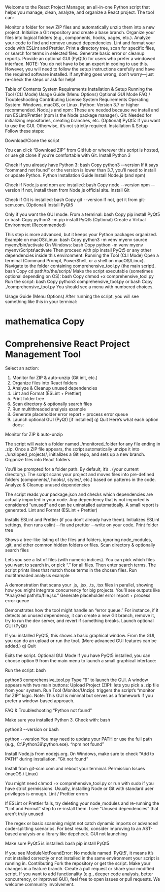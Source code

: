 
Welcome to the React Project Manager, an all-in-one Python script that helps you manage, clean, analyze, and organize a React project. The tool can:

Monitor a folder for new ZIP files and automatically unzip them into a new project.
Initialize a Git repository and create a base branch.
Organize your files into logical folders (e.g., components, hooks, pages, etc.).
Analyze your code to find and remove unused dependencies.
Lint and format your code with ESLint and Prettier.
Print a directory tree, scan for specific files, or search for terms in selected files.
Generate basic error or cleanup reports.
Provide an optional GUI (PyQt5) for users who prefer a windowed interface.
NOTE: You do not have to be an expert in coding to use this. However, you will need to follow the setup instructions carefully and have the required software installed. If anything goes wrong, don’t worry—just re-check the steps or ask for help!

Table of Contents
System Requirements
Installation & Setup
Running the Tool (CLI Mode)
Usage Guide (Menu Options)
Optional GUI Mode
FAQ / Troubleshooting
Contributing
License
System Requirements
Operating System: Windows, macOS, or Linux.
Python: Version 3.7 or higher recommended.
Node.js and npm: These are needed because we install and run ESLint/Prettier (npm is the Node package manager).
Git: Needed for initializing repositories, creating branches, etc.
(Optional) PyQt5: If you want to use the GUI. Otherwise, it’s not strictly required.
Installation & Setup
Follow these steps:

Download/Clone the script

You can click “Download ZIP” from GitHub or wherever this script is hosted, or use git clone if you’re comfortable with Git.
Install Python 3

Check if you already have Python 3:
bash
Copy
python3 --version
If it says “command not found” or the version is lower than 3.7, you’ll need to install or update Python.
Python Installation Guide
Install Node.js (and npm)

Check if Node.js and npm are installed:
bash
Copy
node --version
npm --version
If not, install them from Node.js official site.
Install Git

Check if Git is installed:
bash
Copy
git --version
If not, get it from git-scm.com.
(Optional) Install PyQt5

Only if you want the GUI mode. From a terminal:
bash
Copy
pip install PyQt5
or
bash
Copy
python3 -m pip install PyQt5
(Optional) Create a Virtual Environment (Recommended)

This step is more advanced, but it keeps your Python packages organized.
Example on macOS/Linux:
bash
Copy
python3 -m venv myenv
source myenv/bin/activate
On Windows:
bash
Copy
python -m venv myenv
myenv\Scripts\activate
Then proceed with pip install PyQt5 or any other dependencies inside this environment.
Running the Tool (CLI Mode)
Open a terminal (Command Prompt, PowerShell, or a shell on macOS/Linux).
Navigate to the folder containing comprehensive_tool.py (the main script).
bash
Copy
cd path/to/the/script/
Make the script executable (sometimes optional depending on OS):
bash
Copy
chmod +x comprehensive_tool.py
Run the script:
bash
Copy
python3 comprehensive_tool.py
or
bash
Copy
./comprehensive_tool.py
You should see a menu with numbered choices.

Usage Guide (Menu Options)
After running the script, you will see something like this in your terminal:

mathematica
Copy
==================================================
   Comprehensive React Project Management Tool
==================================================

Select an action:
1) Monitor for ZIP & auto-unzip (Git init, etc.)
2) Organize files into React folders
3) Analyze & Cleanup unused dependencies
4) Lint and Format (ESLint + Prettier)
5) Print folder tree
6) Scan directory & optionally search files
7) Run multithreaded analysis example
8) Generate placeholder error report + process error queue
9) Launch optional GUI (PyQt) [if installed]
q) Quit
Here’s what each option does:

Monitor for ZIP & auto-unzip

The script will watch a folder named ./monitored_folder for any file ending in .zip.
Once a ZIP file appears, the script automatically unzips it into ./unzipped_projects/, initializes a Git repo, and sets up a new branch.
Organize files into React folders

You’ll be prompted for a folder path. By default, it’s . (your current directory).
The script scans your project and moves files into pre-defined folders (components/, hooks/, styles/, etc.) based on patterns in the code.
Analyze & Cleanup unused dependencies

The script reads your package.json and checks which dependencies are actually imported in your code.
Any dependency that is not imported is considered “unused” and can be uninstalled automatically.
A small report is generated.
Lint and Format (ESLint + Prettier)

Installs ESLint and Prettier (if you don’t already have them).
Initializes ESLint settings, then runs eslint --fix and prettier --write on your code.
Print folder tree

Shows a tree-like listing of the files and folders, ignoring node_modules, .git, and other common hidden folders or files.
Scan directory & optionally search files

Lets you see a list of files (with numeric indices).
You can pick which files you want to search in, or pick “.” for all files.
Then enter search terms. The script prints lines that match those terms in the chosen files.
Run multithreaded analysis example

A demonstration that scans your .js, .jsx, .ts, .tsx files in parallel, showing how you might integrate concurrency for big projects.
You’ll see outputs like “Analyzed path/to/file.jsx.”
Generate placeholder error report + process error queue

Demonstrates how the tool might handle an “error queue.” For instance, if it detects an unused dependency, it can create a new Git branch, remove it, try to run the dev server, and revert if something breaks.
Launch optional GUI (PyQt)

If you installed PyQt5, this shows a basic graphical window.
From the GUI, you can do an upload or run the tool. (More advanced GUI features can be added.)
q) Quit

Exits the script.
Optional GUI Mode
If you have PyQt5 installed, you can choose option 9 from the main menu to launch a small graphical interface:

Run the script:
bash

python3 comprehensive_tool.py
Type “9” to launch the GUI.
A window appears with two main buttons:
Upload Project (ZIP): lets you pick a .zip file from your system.
Run Tool (Monitor/Unzip): triggers the script’s “monitor for ZIP” logic.
Note: This GUI is minimal but serves as a framework if you prefer a window-based approach.

FAQ & Troubleshooting
“Python not found”

Make sure you installed Python 3. Check with:
bash

python3 --version
or
bash

python --version
You may need to update your PATH or use the full path (e.g., C:\Python39\python.exe).
“npm not found”

Install Node.js from nodejs.org.
On Windows, make sure to check “Add to PATH” during installation.
“Git not found”

Install from git-scm.com and reboot your terminal.
Permission Issues (macOS / Linux)

You might need chmod +x comprehensive_tool.py or run with sudo if you have strict permissions.
Usually, installing Node or Git with standard user privileges is enough.
Lint / Prettier errors

If ESLint or Prettier fails, try deleting your node_modules and re-running the “Lint and Format” step to re-install them.
I see “Unused dependencies” that aren’t truly unused

The regex or basic scanning might not catch dynamic imports or advanced code-splitting scenarios. For best results, consider improving to an AST-based analysis or a library like depcheck.
GUI not launching

Make sure PyQt5 is installed:
bash
pip install PyQt5




If you see ModuleNotFoundError: No module named 'PyQt5', it means it’s not installed correctly or not installed in the same environment your script is running in.
Contributing
Fork the repository or get the script.
Make your changes in a feature branch.
Create a pull request or share your modified script.
If you want to add functionality (e.g., deeper code analysis, better concurrency, or improved GUI), feel free to open issues or pull requests. We welcome community involvement.

